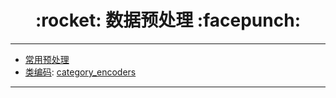 <h1 align = "center">:rocket: 数据预处理 :facepunch:</h1>

---
- [常用预处理][1]
- [类编码][2]: [category_encoders][3]

















---
[1]: http://nbviewer.jupyter.org/github/Jie-Yuan/2_DataMining/blob/master/2_DataPreprocessing/1_Some.ipynb
[2]: http://contrib.scikit-learn.org/categorical-encoding/backward_difference.html
[3]: https://github.com/scikit-learn-contrib/categorical-encoding
